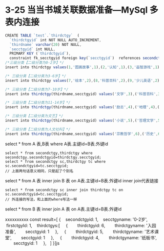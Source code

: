 # 3-25 当当书城关联数据准备—MySql 多表内连接

```ts
CREATE TABLE `test`.`thirdctgy`  (
  `thirdctgyid` int NOT NULL AUTO_INCREMENT,
  `thirdname` varchar(20) NOT NULL,
  `secctgyid` int NULL,
  PRIMARY KEY (`thirdctgyid`),
  constraint fk_secctgyid foreign key(`secctgyid`)  references secondctgy(`secondctgyid`));
/*三级分类【二级分类为0-2岁】*/
insert into thirdctgy values(1,'图画故事',1),(2,'认知',1),(3,'益智游戏',1),(4,'纸板书',1),(5,'艺术课堂',1),(6,'入园准备',1);

/* 三级分类【二级分类为3-6岁】*/
insert into thirdctgy values(7,'绘本',2),(8,'科普百科',2),(9,'少儿英语',2),(10,'乐高学习',2),(11,'入学准备',2);

/* 三级分类【二级分类为7-10岁】*/
insert into thirdctgy(thirdname,secctgyid) values('文学',3),('科普百科',3),('卡通动漫',3),('童话',3),('少儿英语',3);

/* 三级分类【二级分类为11-14岁】*/
insert into thirdctgy(thirdname,secctgyid) values('励志',4),('地理',4),('政治',4),('趣味幽默',4),('少儿英语',4),('益智游戏',4),('艺术课堂',4),('游戏/手工',4),('绘画',4);

/* 三级分类【二级分类为文艺】*/
insert into thirdctgy(thirdname,secctgyid) values('小说',5),('哲理文学',5),('传记',5),('青春文学',5),('动漫/幽默',5),('艺术',5),('古籍',5),('法律',5),('经济',5);

/* 三级分类【二级分类为人文社科】*/
insert into thirdctgy(thirdname,secctgyid) values('宗教哲学',6),('历史',6),('传记',6),('教育',6),('社会科学',6),('艺术',6),('工具书',6),('教师用书',6),('考研',6),("公务员",6);

```

select   * from A 表,B表 where A表.主键id=B表.外键id

~~~
select * from secondctgy,thirdctgy where secondctgy.secondctgyid=thirdctgy.secctgyid;
select * from secondctgy sc,thirdctgy tc where sc.secondctgyid=tc.secctgyid;
// 上面两句话意义相同，只是起了个别名
~~~

select   * from A 表 inner join B 表 on A表.主键id=B表.外键id      inner join代表链接

~~~
select * from secondctgy sc inner join thirdctgy tc on sc.secondctgyid=tc.secctgyid;
// 外连接的写法，和上面的where写法一样
~~~

select   * from B 表 inner join A 表 on A表.主键id=B表.外键id



xxxxxxxxxx const result=[  {    secondctgyid: 1,    secctgyname: '0-2岁',    firstctgyId: 1,    thirdctgys:[      {        thirdctgyid: 6,        thirdctgyname: '入园准备',        secctgyid: 1      },      {        thirdctgyid: 5,        thirdctgyname: '艺术课堂',        secctgyid: 1      },      {        thirdctgyid: 4,        thirdctgyname: '纸板书',        secctgyid: 1      },    ]  }]js





















